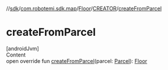 //[sdk](../../../../index.md)/[com.robotemi.sdk.map](../../index.md)/[Floor](../index.md)/[CREATOR](index.md)/[createFromParcel](create-from-parcel.md)



# createFromParcel  
[androidJvm]  
Content  
open override fun [createFromParcel](create-from-parcel.md)(parcel: [Parcel](https://developer.android.com/reference/kotlin/android/os/Parcel.html)): [Floor](../index.md)  




